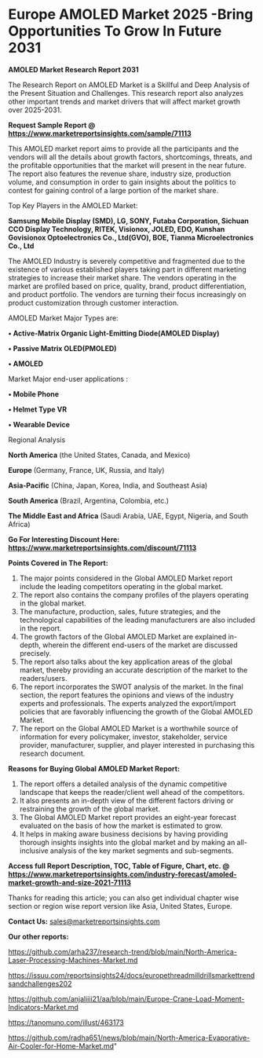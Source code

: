 # Europe AMOLED Market 2025 -Bring Opportunities To Grow In Future 2031

<strong>AMOLED Market Research Report 2031</strong>

The Research Report on AMOLED Market is a Skillful and Deep Analysis of the Present Situation and Challenges. This research report also analyzes other important trends and market drivers that will affect market growth over 2025-2031.

<strong>Request Sample Report @ <a href=https://www.marketreportsinsights.com/sample/71113>https://www.marketreportsinsights.com/sample/71113</a></strong>

This AMOLED market report aims to provide all the participants and the vendors will all the details about growth factors, shortcomings, threats, and the profitable opportunities that the market will present in the near future. The report also features the revenue share, industry size, production volume, and consumption in order to gain insights about the politics to contest for gaining control of a large portion of the market share.

Top Key Players in the AMOLED Market:

<strong>Samsung Mobile Display (SMD), LG, SONY, Futaba Corporation, Sichuan CCO Display Technology, RITEK, Visionox, JOLED, EDO, Kunshan Govisionox Optoelectronics Co., Ltd(GVO), BOE, Tianma Microelectronics Co., Ltd</strong>

The AMOLED Industry is severely competitive and fragmented due to the existence of various established players taking part in different marketing strategies to increase their market share. The vendors operating in the market are profiled based on price, quality, brand, product differentiation, and product portfolio. The vendors are turning their focus increasingly on product customization through customer interaction.

AMOLED Market Major Types are:

<strong>• Active-Matrix Organic Light-Emitting Diode(AMOLED Display)

• Passive Matrix OLED(PMOLED)

• AMOLED</strong>

Market Major end-user applications :

<strong>• Mobile Phone

• Helmet Type VR

• Wearable Device</strong>

Regional Analysis

</u><strong><b>North America</b></strong> (the United States, Canada, and Mexico)

<strong><b>Europe </b></strong>(Germany, France, UK, Russia, and Italy)

<strong><b>Asia-Pacific</b></strong> (China, Japan, Korea, India, and Southeast Asia)

<strong><b>South America</b></strong> (Brazil, Argentina, Colombia, etc.)

<strong><b>The Middle East and Africa</b></strong> (Saudi Arabia, UAE, Egypt, Nigeria, and South Africa)

<strong>Go For Interesting Discount Here: <a href=https://www.marketreportsinsights.com/discount/71113>https://www.marketreportsinsights.com/discount/71113</a></strong>

<strong>Points Covered in The Report:</strong>
<ol>
  <li>The major points considered in the Global AMOLED Market report include the leading competitors operating in the global market.</li>
  <li>The report also contains the company profiles of the players operating in the global market.</li>
  <li>The manufacture, production, sales, future strategies, and the technological capabilities of the leading manufacturers are also included in the report.</li>
  <li>The growth factors of the Global AMOLED Market are explained in-depth, wherein the different end-users of the market are discussed precisely.</li>
  <li>The report also talks about the key application areas of the global market, thereby providing an accurate description of the market to the readers/users.</li>
  <li>The report incorporates the SWOT analysis of the market. In the final section, the report features the opinions and views of the industry experts and professionals. The experts analyzed the export/import policies that are favorably influencing the growth of the Global AMOLED Market.</li>
  <li>The report on the Global AMOLED Market is a worthwhile source of information for every policymaker, investor, stakeholder, service provider, manufacturer, supplier, and player interested in purchasing this research document.</li>
</ol>
<strong>Reasons for Buying Global AMOLED Market Report:</strong>

<ol>
  <li>The report offers a detailed analysis of the dynamic competitive landscape that keeps the reader/client well ahead of the competitors.</li>
  <li>It also presents an in-depth view of the different factors driving or restraining the growth of the global market.</li>
  <li>The Global AMOLED Market report provides an eight-year forecast evaluated on the basis of how the market is estimated to grow.</li>
  <li>It helps in making aware business decisions by having providing thorough insights insights into the global market and by making an all-inclusive analysis of the key market segments and sub-segments.</li>
</ol>
<strong>Access full Report Description, TOC, Table of Figure, Chart, etc. @ <a href=https://www.marketreportsinsights.com/industry-forecast/amoled-market-growth-and-size-2021-71113>https://www.marketreportsinsights.com/industry-forecast/amoled-market-growth-and-size-2021-71113</a></strong>


Thanks for reading this article; you can also get individual chapter wise section or region wise report version like Asia, United States, Europe.

<strong>Contact Us:</strong>
sales@marketreportsinsights.com

<strong>Our other reports:</strong>

<a href=https://github.com/arha237/research-trend/blob/main/North-America-Laser-Processing-Machines-Market.md>https://github.com/arha237/research-trend/blob/main/North-America-Laser-Processing-Machines-Market.md</a>

<a href=https://issuu.com/reportsinsights24/docs/europethreadmilldrillsmarkettrendsandchallenges202>https://issuu.com/reportsinsights24/docs/europethreadmilldrillsmarkettrendsandchallenges202</a>

<a href=https://github.com/anjaliiii21/aa/blob/main/Europe-Crane-Load-Moment-Indicators-Market.md>https://github.com/anjaliiii21/aa/blob/main/Europe-Crane-Load-Moment-Indicators-Market.md</a>

<a href=https://tanomuno.com/illust/463173>https://tanomuno.com/illust/463173</a>

<a href=https://github.com/radha651/news/blob/main/North-America-Evaporative-Air-Cooler-for-Home-Market.md>https://github.com/radha651/news/blob/main/North-America-Evaporative-Air-Cooler-for-Home-Market.md</a>"
